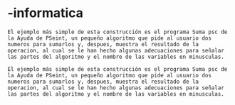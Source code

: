 # -informatica
`El ejemplo más simple de esta construcción es el programa Suma psc de la Ayuda de PSeint, un pequeño algoritmo que pide al usuario dos numeros para sumarlos y, despues, muestra el resultado de la operacion, al cual se le han hecho algunas adecuaciones para señalar las partes del algoritmo y el nombre de las variables en minusculas.`

```
El ejemplo más simple de esta construcción es el programa Suma psc de la Ayuda de PSeint, un pequeño algoritmo que pide al usuario dos numeros para sumarlos y, despues, muestra el resultado de la operacion, al cual se le han hecho algunas adecuaciones para señalar las partes del algoritmo y el nombre de las variables en minusculas.
```


